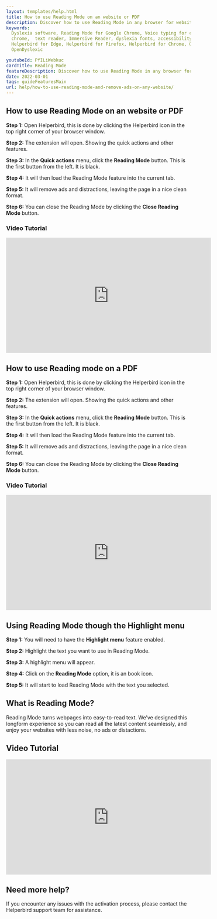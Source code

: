 ```yaml
---
layout: templates/help.html
title: How to use Reading Mode on an website or PDF
description: Discover how to use Reading Mode in any browser for websites or PDFs using the Helperbird browser extension.
keywords:
  Dyslexia software, Reading Mode for Google Chrome, Voice typing for chrome, Text to speech for
  chrome,  text reader, Immersive Reader, dyslexia fonts, accessibility software, dyslexia software,
  Helperbird for Edge, Helperbird for Firefox, Helperbird for Chrome, Opendyslexic for Chrome,
  OpenDyslexic

youtubeId: PfILiWebkuc
cardTitle: Reading Mode
featureDescription: Discover how to use Reading Mode in any browser for websites or PDFs using the Helperbird browser extension.
date: 2022-03-01
tags: guideFeaturesMain
url: help/how-to-use-reading-mode-and-remove-ads-on-any-website/
---
```




## How to use Reading Mode on an website or PDF

**Step 1:** Open Helperbird, this is done by clicking the Helperbird icon in the top right corner of your browser window.

**Step 2:** The extension will open. Showing the quick actions and other features.

**Step 3:** In the **Quick actions** menu, click the **Reading Mode** button. This is the first button from the left. It is black.

**Step 4:** It will then load the Reading Mode feature into the current tab.

**Step 5:** It will remove ads and distractions, leaving the page in a nice clean format.

**Step 6:** You can close the Reading Mode by clicking the **Close Reading Mode** button.

### Video Tutorial

<iframe width="560" height="315" src="https://www.youtube.com/embed/lpG_pCyXznY" title="YouTube video player" frameborder="0" allow="accelerometer; autoplay; clipboard-write; encrypted-media; gyroscope; picture-in-picture; web-share" allowfullscreen></iframe>


## How to use Reading mode on a PDF

**Step 1:** Open Helperbird, this is done by clicking the Helperbird icon in the top right corner of your browser window.

**Step 2:** The extension will open. Showing the quick actions and other features.

**Step 3:** In the **Quick actions** menu, click the **Reading Mode** button. This is the first button from the left. It is black.

**Step 4:** It will then load the Reading Mode feature into the current tab.

**Step 5:** It will remove ads and distractions, leaving the page in a nice clean format.

**Step 6:** You can close the Reading Mode by clicking the **Close Reading Mode** button.

### Video Tutorial

<iframe width="560" height="315" src="https://www.youtube.com/embed/Y8X5bE70nrU" title="YouTube video player" frameborder="0" allow="accelerometer; autoplay; clipboard-write; encrypted-media; gyroscope; picture-in-picture; web-share" allowfullscreen></iframe>


## Using Reading Mode though the Highlight menu

**Step 1:** You will need to have the **Highlight menu** feature enabled.

**Step 2:** Highlight the text you want to use in Reading Mode.

**Step 3:** A highlight menu will appear.

**Step 4:** Click on the **Reading Mode** option, it is an book icon.

**Step 5:** It will start to load Reading Mode with the text you selected.





## What is Reading Mode?

Reading Mode turns webpages into easy-to-read text. We’ve designed this longform experience so you
can read all the latest content seamlessly, and enjoy your websites with less noise, no ads or
distactions.


## Video Tutorial

<iframe width="560" height="315" src="https://www.youtube.com/embed/lpG_pCyXznY" title="YouTube video player" frameborder="0" allow="accelerometer; autoplay; clipboard-write; encrypted-media; gyroscope; picture-in-picture; web-share" allowfullscreen></iframe>



## Need more help?

If you encounter any issues with the activation process, please contact the Helperbird support team for assistance.



